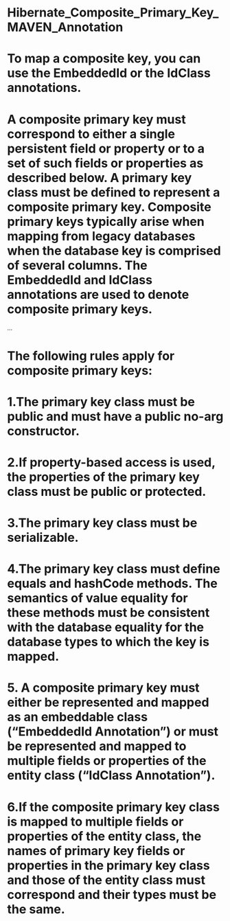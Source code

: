 # Hibernate_Composite_Primary_Key_MAVEN_Annotation

# To map a composite key, you can use the EmbeddedId or the IdClass annotations.

# A composite primary key must correspond to either a single persistent field or property or to a set of such fields or properties as described below. A primary key class must be defined to represent a composite primary key. Composite primary keys typically arise when mapping from legacy databases when the database key is comprised of several columns. The EmbeddedId and  IdClass annotations are used to denote composite primary keys.

...
# The following rules apply for composite primary keys:

  # 1.The primary key class must be public and must have a public no-arg constructor.
  # 2.If property-based access is used, the properties of the primary key class must be public or protected.
  # 3.The primary key class must be serializable.
  # 4.The primary key class must define equals and hashCode methods. The semantics of value equality for these methods must be consistent     with the database equality for the database types to which the key is mapped.
  # 5. A composite primary key must either be represented and mapped as an embeddable class (“EmbeddedId Annotation”)     or must be represented and mapped to multiple fields or properties of the entity class (“IdClass Annotation”).
  # 6.If the composite primary key class is mapped to multiple fields or properties of the entity class, the names of primary key fields        or properties in the primary key class and those of the entity class must correspond and their types must be the same.
